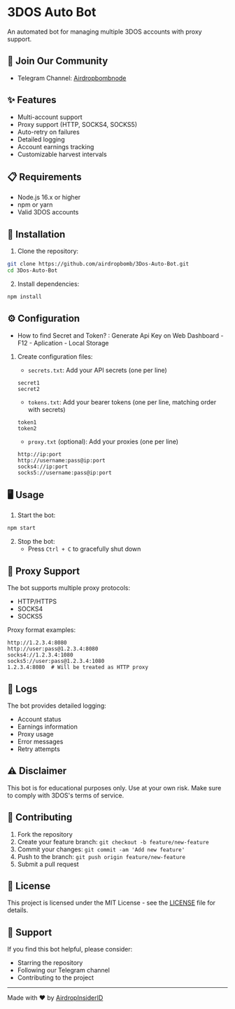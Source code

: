# 3DOS Auto Bot

An automated bot for managing multiple 3DOS accounts with proxy support.

## 📢 Join Our Community

- Telegram Channel: [Airdropbombnode](https://t.me/airdropbombnode)

## ✨ Features

- Multi-account support
- Proxy support (HTTP, SOCKS4, SOCKS5)
- Auto-retry on failures
- Detailed logging
- Account earnings tracking
- Customizable harvest intervals

## 📋 Requirements

- Node.js 16.x or higher
- npm or yarn
- Valid 3DOS accounts

## 🚀 Installation

1. Clone the repository:
```bash
git clone https://github.com/airdropbomb/3Dos-Auto-Bot.git
cd 3Dos-Auto-Bot
```

2. Install dependencies:
```bash
npm install
```

## ⚙️ Configuration

- How to find Secret and Token? :
Generate Api Key on Web Dashboard - F12 - Aplication - Local Storage

1. Create configuration files:

   - `secrets.txt`: Add your API secrets (one per line)
   ```
   secret1
   secret2
   ```

   - `tokens.txt`: Add your bearer tokens (one per line, matching order with secrets)
   ```
   token1
   token2
   ```

   - `proxy.txt` (optional): Add your proxies (one per line)
   ```
   http://ip:port
   http://username:pass@ip:port
   socks4://ip:port
   socks5://username:pass@ip:port
   ```

## 🖥️ Usage

1. Start the bot:
```bash
npm start
```

2. Stop the bot:
   - Press `Ctrl + C` to gracefully shut down

## 🔧 Proxy Support

The bot supports multiple proxy protocols:
- HTTP/HTTPS
- SOCKS4
- SOCKS5

Proxy format examples:
```
http://1.2.3.4:8080
http://user:pass@1.2.3.4:8080
socks4://1.2.3.4:1080
socks5://user:pass@1.2.3.4:1080
1.2.3.4:8080  # Will be treated as HTTP proxy
```

## 📝 Logs

The bot provides detailed logging:
- Account status
- Earnings information
- Proxy usage
- Error messages
- Retry attempts

## ⚠️ Disclaimer

This bot is for educational purposes only. Use at your own risk. Make sure to comply with 3DOS's terms of service.

## 🤝 Contributing

1. Fork the repository
2. Create your feature branch: `git checkout -b feature/new-feature`
3. Commit your changes: `git commit -am 'Add new feature'`
4. Push to the branch: `git push origin feature/new-feature`
5. Submit a pull request

## 📜 License

This project is licensed under the MIT License - see the [LICENSE](LICENSE) file for details.

## 💖 Support

If you find this bot helpful, please consider:
- Starring the repository
- Following our Telegram channel
- Contributing to the project

---
Made with ❤️ by [AirdropInsiderID](https://t.me/AirdropInsiderID)
